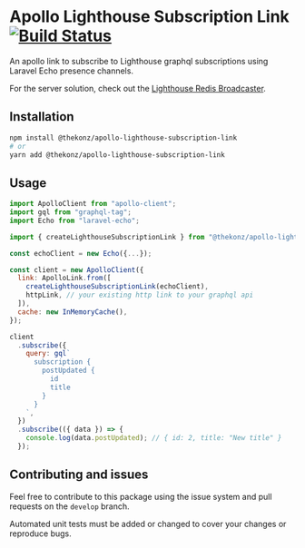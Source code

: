# Apollo Lighthouse Subscription Link [![Build Status](https://travis-ci.org/thekonz/apollo-lighthouse-subscription-link.svg?branch=master)](https://travis-ci.org/thekonz/apollo-lighthouse-subscription-link)

An apollo link to subscribe to Lighthouse graphql subscriptions using Laravel Echo presence channels.

For the server solution, check out the [Lighthouse Redis Broadcaster](https://github.com/thekonz/lighthouse-redis-broadcaster).

## Installation

```bash
npm install @thekonz/apollo-lighthouse-subscription-link
# or
yarn add @thekonz/apollo-lighthouse-subscription-link
```

## Usage

```javascript
import ApolloClient from "apollo-client";
import gql from "graphql-tag";
import Echo from "laravel-echo";

import { createLighthouseSubscriptionLink } from "@thekonz/apollo-lighthouse-subscription-link";

const echoClient = new Echo({...});

const client = new ApolloClient({
  link: ApolloLink.from([
    createLighthouseSubscriptionLink(echoClient),
    httpLink, // your existing http link to your graphql api
  ]),
  cache: new InMemoryCache(),
});

client
  .subscribe({
    query: gql`
      subscription {
        postUpdated {
          id
          title
        }
      }
    `,
  })
  .subscribe(({ data }) => {
    console.log(data.postUpdated); // { id: 2, title: "New title" }
  });
```

## Contributing and issues

Feel free to contribute to this package using the issue system and pull requests on the `develop` branch.

Automated unit tests must be added or changed to cover your changes or reproduce bugs.
